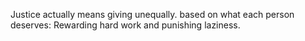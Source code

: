 Justice actually means giving unequally. based on what each person deserves: Rewarding hard work and punishing laziness.